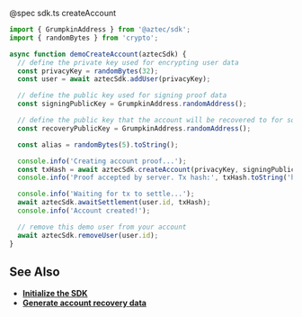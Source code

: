 @spec sdk.ts createAccount

```js
import { GrumpkinAddress } from '@aztec/sdk';
import { randomBytes } from 'crypto';

async function demoCreateAccount(aztecSdk) {
  // define the private key used for encrypting user data
  const privacyKey = randomBytes(32);
  const user = await aztecSdk.addUser(privacyKey);

  // define the public key used for signing proof data
  const signingPublicKey = GrumpkinAddress.randomAddress();

  // define the public key that the account will be recovered to for social recovery
  const recoveryPublicKey = GrumpkinAddress.randomAddress();

  const alias = randomBytes(5).toString();

  console.info('Creating account proof...');
  const txHash = await aztecSdk.createAccount(privacyKey, signingPublicKey, recoveryPublicKey, alias);
  console.info('Proof accepted by server. Tx hash:', txHash.toString('hex'));

  console.info('Waiting for tx to settle...');
  await aztecSdk.awaitSettlement(user.id, txHash);
  console.info('Account created!');

  // remove this demo user from your account
  await aztecSdk.removeUser(user.id);
}
```

## See Also

- **[Initialize the SDK](/#/SDK/Initialize%20the%20SDK)**
- **[Generate account recovery data](/#/SDK/API/generateAccountRecoveryData)**
